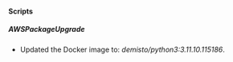
#### Scripts

##### AWSPackageUpgrade
- Updated the Docker image to: *demisto/python3:3.11.10.115186*.


